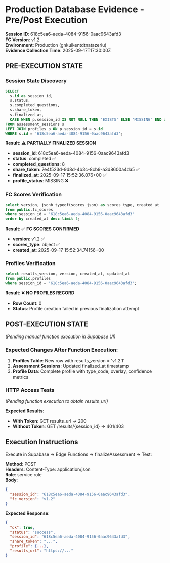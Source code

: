 # Production Database Evidence - Pre/Post Execution

**Session ID**: 618c5ea6-aeda-4084-9156-0aac9643afd3  
**FC Version**: v1.2  
**Environment**: Production (gnkuikentdtnatazeriu)  
**Evidence Collection Time**: 2025-09-17T17:30:00Z

## PRE-EXECUTION STATE

### Session State Discovery
```sql
SELECT 
  s.id as session_id,
  s.status,
  s.completed_questions,
  s.share_token,
  s.finalized_at,
  CASE WHEN p.session_id IS NOT NULL THEN 'EXISTS' ELSE 'MISSING' END as profile_status
FROM assessment_sessions s
LEFT JOIN profiles p ON p.session_id = s.id
WHERE s.id = '618c5ea6-aeda-4084-9156-0aac9643afd3';
```

**Result**: ⚠️ **PARTIALLY FINALIZED SESSION**
- **session_id**: 618c5ea6-aeda-4084-9156-0aac9643afd3
- **status**: completed ✅
- **completed_questions**: 8 
- **share_token**: 7e4f523d-9d8d-4b3c-8cb9-a3d8600a4da5 ✅
- **finalized_at**: 2025-09-17 15:52:36.076+00 ✅
- **profile_status**: MISSING ❌

### FC Scores Verification
```sql
select version, jsonb_typeof(scores_json) as scores_type, created_at
from public.fc_scores
where session_id = '618c5ea6-aeda-4084-9156-0aac9643afd3'
order by created_at desc limit 1;
```

**Result**: ✅ **FC SCORES CONFIRMED**
- **version**: v1.2 ✅
- **scores_type**: object ✅  
- **created_at**: 2025-09-17 15:52:34.74156+00

### Profiles Verification  
```sql
select results_version, version, created_at, updated_at
from public.profiles
where session_id = '618c5ea6-aeda-4084-9156-0aac9643afd3';
```

**Result**: ❌ **NO PROFILES RECORD**
- **Row Count**: 0
- **Status**: Profile creation failed in previous finalization attempt

## POST-EXECUTION STATE
*(Pending manual function execution in Supabase UI)*

### Expected Changes After Function Execution:
1. **Profiles Table**: New row with results_version = 'v1.2.1'
2. **Assessment Sessions**: Updated finalized_at timestamp  
3. **Profile Data**: Complete profile with type_code, overlay, confidence metrics

### HTTP Access Tests
*(Pending function execution to obtain results_url)*

**Expected Results**:
- **With Token**: GET results_url → 200
- **Without Token**: GET /results/{session_id} → 401/403

## Execution Instructions

Execute in Supabase → Edge Functions → finalizeAssessment → Test:

**Method**: POST  
**Headers**: Content-Type: application/json  
**Role**: service role  
**Body**:
```json
{
  "session_id": "618c5ea6-aeda-4084-9156-0aac9643afd3",
  "fc_version": "v1.2"
}
```

**Expected Response**:
```json
{
  "ok": true,
  "status": "success", 
  "session_id": "618c5ea6-aeda-4084-9156-0aac9643afd3",
  "share_token": "...",
  "profile": {...},
  "results_url": "https://..."
}
```